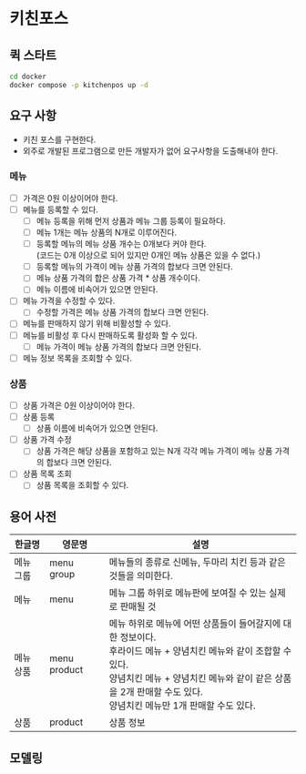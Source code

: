 # 키친포스

## 퀵 스타트

```sh
cd docker
docker compose -p kitchenpos up -d
```

## 요구 사항
- 키친 포스를 구현한다.
- 외주로 개발된 프로그램으로 만든 개발자가 없어 요구사항을 도출해내야 한다.
### 메뉴
- [ ] 가격은 0원 이상이어야 한다.
- [ ] 메뉴를 등록할 수 있다.
  - [ ] 메뉴 등록을 위해 먼저 상품과 메뉴 그룹 등록이 필요하다.
  - [ ] 메뉴 1개는 메뉴 상품의 N개로 이루어진다. 
  - [ ] 등록할 메뉴의 메뉴 상품 개수는 0개보다 커야 한다.  </br>(코드는 0개 이상으로 되어 있지만 0개인 메뉴 상품은 있을 수 없다.)
  - [ ] 등록할 메뉴의 가격이 메뉴 상품 가격의 합보다 크면 안된다.
  - [ ] 메뉴 상품 가격의 합은 상품 가격 * 상품 개수이다.
  - [ ] 메뉴 이름에 비속어가 있으면 안된다.
- [ ] 메뉴 가격을 수정할 수 있다.
  - [ ] 수정할 가격은 메뉴 상품 가격의 합보다 크면 안된다.
- [ ] 메뉴를 판매하지 않기 위해 비활성할 수 있다.
- [ ] 메뉴를 비활성 후 다시 판매하도록 활성화 할 수 있다.
  - [ ] 메뉴 가격이 메뉴 상품 가격의 합보다 크면 안된다.
- [ ] 메뉴 정보 목록을 조회할 수 있다.

### 상품
- [ ] 상품 가격은 0원 이상이어야 한다.
- [ ] 상품 등록
  - [ ] 상품 이름에 비속어가 있으면 안된다.
- [ ] 상품 가격 수정
  - [ ] 상품 가격은 해당 상품을 포함하고 있는 N개 각각 메뉴 가격이 메뉴 상품 가격의 합보다 크면 안된다.
- [ ] 상품 목록 조회
  - [ ] 상품 목록을 조회할 수 있다.

## 용어 사전

| 한글명   | 영문명          | 설명                                                                                                                                            |
|-------|--------------|-----------------------------------------------------------------------------------------------------------------------------------------------|
| 메뉴 그룹 | menu group   | 메뉴들의 종류로 신메뉴, 두마리 치킨 등과 같은 것들을 의미한다.                                                                                                          |
| 메뉴    | menu         | 메뉴 그룹 하위로 메뉴판에 보여질 수 있는 실제로 판매될 것                                                                                                             |
| 메뉴 상품 | menu product | 메뉴 하위로 메뉴에 어떤 상품들이 들어갈지에 대한 정보이다. <br/>후라이드 메뉴 + 양념치킨 메뉴와 같이 조합할 수 있다. <br/>양념치킨 메뉴 + 양념치킨 메뉴와 같이 같은 상품을 2개 판매할 수도 있다. <br/>양념치킨 메뉴만 1개 판매할 수도 있다. |
| 상품    | product      | 상품 정보                                                                                                                                  |

## 모델링
